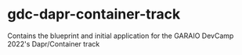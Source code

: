 # gdc-dapr-container-track
Contains the blueprint and initial application for the GARAIO DevCamp 2022's Dapr/Container track
